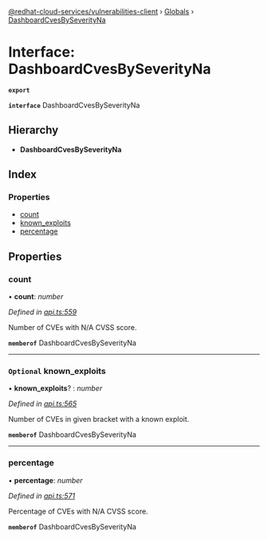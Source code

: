 [@redhat-cloud-services/vulnerabilities-client](../README.md) › [Globals](../globals.md) › [DashboardCvesBySeverityNa](dashboardcvesbyseverityna.md)

# Interface: DashboardCvesBySeverityNa

**`export`** 

**`interface`** DashboardCvesBySeverityNa

## Hierarchy

* **DashboardCvesBySeverityNa**

## Index

### Properties

* [count](dashboardcvesbyseverityna.md#count)
* [known_exploits](dashboardcvesbyseverityna.md#optional-known_exploits)
* [percentage](dashboardcvesbyseverityna.md#percentage)

## Properties

###  count

• **count**: *number*

*Defined in [api.ts:559](https://github.com/RedHatInsights/javascript-clients/blob/master/packages/vulnerabilities/api.ts#L559)*

Number of CVEs with N/A CVSS score.

**`memberof`** DashboardCvesBySeverityNa

___

### `Optional` known_exploits

• **known_exploits**? : *number*

*Defined in [api.ts:565](https://github.com/RedHatInsights/javascript-clients/blob/master/packages/vulnerabilities/api.ts#L565)*

Number of CVEs in given bracket with a known exploit.

**`memberof`** DashboardCvesBySeverityNa

___

###  percentage

• **percentage**: *number*

*Defined in [api.ts:571](https://github.com/RedHatInsights/javascript-clients/blob/master/packages/vulnerabilities/api.ts#L571)*

Percentage of CVEs with N/A CVSS score.

**`memberof`** DashboardCvesBySeverityNa
